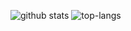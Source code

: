![github stats](https://github-readme-stats.vercel.app/api?username=nikolov9996&show=reviews,discussions_started,discussions_answered,prs_merged,prs_merged_percentage&hide=stars,contribs&theme=dark)
![top-langs](https://github-readme-stats.vercel.app/api/top-langs?username=nikolov9996&show_icons=true&theme=dark)


